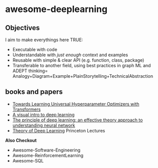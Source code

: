 # awesome-deeplearning

## Objectives
I aim to make everythings here TRUE:
- Executable with code
- Understandable with *just enough* context and examples
- Reusable with simple & clear API (e.g. function, class, package)
- Transferable to another field, using best practices in graph ML and  ADEPT thinking= Analogy+Diagram+Example+PlainStorytelling+TechnicalAbstraction

## books and papers
-  [Towards Learning Universal Hyperparameter Optimizers with Transformers](chrome-extension://efaidnbmnnnibpcajpcglclefindmkaj/https://arxiv.org/pdf/2205.13320.pdf) 
- [A visual intro to deep learning](https://kdimensions.gumroad.com/l/visualdl)
- [The principle of deep learning: an effective theory approach to understanding neural network](https://arxiv.org/abs/2106.10165) 
- [Theory of Deep Learning](https://www.cs.princeton.edu/courses/archive/fall19/cos597B/lecnotes/bookdraft.pdf) Princeton Lectures


**Also Checkout**

- Awesome-Software-Engineering
- Awesome-ReinforcementLearning
- Awesome-SQL


